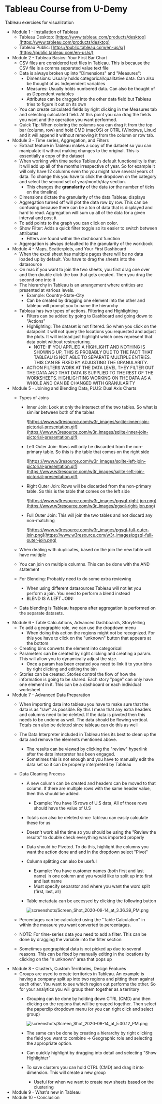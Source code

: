 # Tableau Course from U-Demy
Tableau exercises for visualization 
- Module 1 - Installation of Tableau
    - Tableau Desktop: [https://www.tableau.com/products/desktop](https://www.tableau.com/products/desktop)
    - Tableau Public: [https://public.tableau.com/en-us/s/](https://public.tableau.com/en-us/s/)
- Module 2 - Tableau Basics: Your First Bar Chart
    - CSV files are considered text files in Tableau. This is because the CSV file is a comma separated value text file
    - Data is always broken up into "Dimensions" and "Measures":
        - Dimensions: Usually holds categorical/qualitative data. Can also be thought of as Independent variables
        - Measures: Usually holds numbered data. Can also be thought of as Dependent variables
        - Attributes can be dragged into the other data field but Tableau tries to figure it out on its own
    - You can create calculated fields by right clicking in the Measures tab and selecting calculated field. At this point you can drag the fields you want and the operation you want performed.
    - Quick Tip: When coloring the columns you can drag it from the top bar (column, row) and hold CMD (macOS) or CTRL (Windows, Linux) and it will append it without removing it from the column or row tab.
- Module 3 - Time series, Aggregation, and Filters
    - Extract feature in Tableau makes a copy of the dataset so you can manipulate it without making changes to the original. This is essentially a copy of the dataset
    - When working with time series Tableau's default functionality is that it will add up all of the months irrespective of year. So for example it will only have 12 columns even tho you might have several years of data. To change this you have to click the dropdown on the category and select the second set of year/month/day section.
        - This changes the **granularity** of the data (or the number of ticks on the timeline)
    - Dimensions dictate the granularity of the data Tableau displays
    - Aggregation turned off will plot the data row by row. This can be confusing because there can be a ton of data that is displayed and hard to read. Aggregation will sum up all of the data for a given interval and post it
    - To add points to the graph you can click on color.
    - Show Filter: Adds a quick filter toggle so its easier to switch between attributes
        - Filters are found within the dashboard function
    - Aggregation is always defaulted to the granularity of the workbook
- Module 4 - Maps, Scatterplots, and Your First Dashboard
    - When the excel sheet has multiple pages there will be no data loaded up by default. You have to drag the sheets into the datasource
    - On mac if you want to join the two sheets, you first drag one over and then double click the box that gets created. Then you drag the second one into it
    - The hierarchy in Tableau is an arrangement where entities are presented at various levels.
        - Example: Country-State-City
        - Can be created by dragging one element into the other and tableau will prompt you to name the hierarchy
    - Tableau has two types of actions. Filtering and Highlighting
        - Filters can be added by going to Dashboard and going down to "Actions"
        - Highlighting: The dataset is not filtered. So when you click on the datapoint it will not query the locations you requested and adjust the plots. It will instead just highlight which ones represent that data point without restructuring.
            - NOTE: IF YOU APPLIED A HIGHLIGHT AND NOTHING IS SHOWING UP, THIS IS PROBABLY DUE TO THE FACT THAT TABLEAU IS NOT ABLE TO SEPARATE MULTIPLE ENTRIES. THIS CAN BE FIXED BY ADJUSTING THE GRANULARITY.
        - ACTION FILTERS WORK AT THE DATA LEVEL THEY FILTER OUT THE DATA AND THAT DATA IS SUPPLIED TO THE REST OF THE WORKSHEETS. HIGHLIGHTING WORKING ON THE DATA AS A WHOLE AND CAN BE CHANGED WITH GRANULARITY
- Module 5 - Joining and Blending Data, PLUS: Dual Axis Charts
    - Types of Joins
        - Inner Join: Look at only the intersect of the two tables. So what is similar between both of the tables

            ![https://www.w3resource.com/w3r_images/sqlite-inner-join-pictorial-presentation.gif](https://www.w3resource.com/w3r_images/sqlite-inner-join-pictorial-presentation.gif)

        - Left Outer Join: Rows will only be discarded from the non-primary table. So this is the table that comes on the right side

            ![https://www.w3resource.com/w3r_images/sqlite-left-join-pictorial-presentation.gif](https://www.w3resource.com/w3r_images/sqlite-left-join-pictorial-presentation.gif)

        - Right Outer Join: Rows will be discarded from the non-primary table. So this is the table that comes on the left side

            ![https://www.w3resource.com/w3r_images/pgsql-right-jon.png](https://www.w3resource.com/w3r_images/pgsql-right-jon.png)

        - Full Outer Join: This will join the two tables and not discard any non-matching

            ![https://www.w3resource.com/w3r_images/pgsql-full-outer-join.png](https://www.w3resource.com/w3r_images/pgsql-full-outer-join.png)

    - When dealing with duplicates, based on the join the new table will have multiple
    - You can join on multiple columns. This can be done with the AND statement
    - For Blending: Probably need to do some extra reviewing
        - When using different datasources Tableau will not let you perform a join. You need to perform a blend instead
        - BLEND IS A LEFT JOIN!
    - Data blending is Tableau happens after aggregation is performed on the separate datasets.
- Module 6 - Table Calculations, Advanced Dashboards, Storytelling
    - To add a geographic role, we can use the dropdown menu
        - When doing this action the regions might not be recognized. For this you have to click on the "unknown" button that appears at the bottom
    - Creating bins converts the element into categorical
    - Parameters can be created by right clicking and creating a param. This will allow you to dynamically adjust the size.
        - Once a param has been created you need to link it to your bins by right clicking and editing the bin
    - Stories can be created. Stories control the flow of how the information is going to be shared. Each story "page" can only have one element in it. This can be a dashboard or each individual worksheet
- Module 7 - Advanced Data Preparation
    - When importing data into tableau you have to make sure that the data is as "raw" as possible. By this I mean that any extra headers and columns need to be deleted. If the data is pivoted then this needs to be undone as well. The data should be flowing vertical. Totals can also be deleted since tableau can do this as well
    - The Data Interpreter included in Tableau tries its best to clean up the data and remove the elements mentioned above.
        - The results can be viewed by clicking the "review" hyperlink after the data interpreter has been engaged.
        - Sometimes this is not enough and you have to manually edit the data set so it can be properly interpreted by Tableau
    - Data Cleaning Process
        - A new column can be created and headers can be moved to that column. If there are multiple rows with the same header value, then this should be added.
            - Example: You have 15 rows of U.S data, All of those rows should have the value of U.S
        - Totals can also be deleted since Tableau can easily calculate these for us
        - Doesn't work all the time so you should be using the "Review the results" to double check everything was imported properly
        - Data should be Pivoted. To do this, highlight the columns you want the action done and and in the dropdown select "Pivot"
        - Column splitting can also be useful
            - Example: You have customer names (both first and last name) in one column and you would like to split up into first and last name
            - Must specify separator and where you want the word split (first, last, all)
        - Table metadata can be accessed by clicking the following button

            ![screenshots/Screen_Shot_2020-09-14_at_3.36.39_PM.png](screenshots/Screen_Shot_2020-09-14_at_3.36.39_PM.png)

    - Percentages can be calculated using the "Table Calculation" in within the measure you want converted to percentages.
    - NOTE: For time-series data you need to add a filter. This can be done by dragging the variable into the filter section
    - Sometimes geographical data is not picked up due to several reasons. This can be fixed by manually editing in the locations by clicking on the "n unknown" area that pops up
- Module 8 - Clusters, Custom Territories, Design Features
    - Groups are used to create territories in Tableau. An example is having a company split up into two regions and pitting them against each other. You want to see which region out performs the other. So for your analytics you will group them together as a territory
        - Grouping can be done by holding down CTRL (CMD) and then clicking on the regions that will be grouped together. Then select the paperclip dropdown menu (or you can right click and select group)

            ![screenshots/Screen_Shot_2020-09-14_at_5.00.12_PM.png](screenshots/Screen_Shot_2020-09-14_at_5.00.12_PM.png)

        - The same can be done by creating a hierarchy by right clicking the field you want to combine → Geographic role and selecting the appropriate option.
        - Can quickly highlight by dragging into detail and selecting "Show Highlighter"
        - To save clusters you can hold CTRL (CMD) and drag it into dimension. This will create a new group
            - Useful for when we want to create new sheets based on the clustering
- Module 9 - What's new in Tableau
- Module 10 - Conclusion
